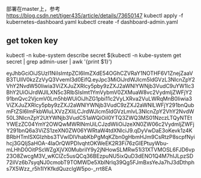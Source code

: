 部署在master上，参考 https://blog.csdn.net/tiger435/article/details/73650147
kubectl apply -f kubernetes-dashboard.yaml
kubectl create -f dashboard-admin.yaml

## get token key
kubectl -n kube-system describe secret $(kubectl -n kube-system get secret | grep admin-user | awk '{print $1}')

eyJhbGciOiJSUzI1NiIsImtpZCI6ImZXdE54OGhCZVRaY1NOTHF6V1ZnejZaaVB3TUllV0kzZzVyQ3VvemI3d0EifQ.eyJpc3MiOiJrdWJlcm5ldGVzL3NlcnZpY2VhY2NvdW50Iiwia3ViZXJuZXRlcy5pby9zZXJ2aWNlYWNjb3VudC9uYW1lc3BhY2UiOiJrdWJlLXN5c3RlbSIsImt1YmVybmV0ZXMuaW8vc2VydmljZWFjY291bnQvc2VjcmV0Lm5hbWUiOiJhZG1pbi11c2VyLXRva2VuLWRqMnB0Iiwia3ViZXJuZXRlcy5pby9zZXJ2aWNlYWNjb3VudC9zZXJ2aWNlLWFjY291bnQubmFtZSI6ImFkbWluLXVzZXIiLCJrdWJlcm5ldGVzLmlvL3NlcnZpY2VhY2NvdW50L3NlcnZpY2UtYWNjb3VudC51aWQiOiI0YTQ3ZWQ3MS01NzczLTQyNTEtYWEzZC04YmY2OWQwMWRlNmUiLCJzdWIiOiJzeXN0ZW06c2VydmljZWFjY291bnQ6a3ViZS1zeXN0ZW06YWRtaW4tdXNlciJ9.qDyVwDaE3oKevk1z4KBRbHTmISXGIzhbs3TVwlDlVhabKbPgMqKZbn0gHbmHJm9CsRtzP8scpfNyihcj3GQIjSaHOA-4IaOrQWPDlvqhtOKWeEK2R3Fi76zGIEPtuyWbu-mLHhD0OitPScWZgXjVX0MubrilY9y2jNHowSLMRw51i31XTVMOSL6FJD6vp23O8ZwcgM3V_wKClZc5usQCq36BEzpuNU5ixQuD3dENO1Q4M7hIJLpzSD72ilVz6b7syqNJ0cmobT9TOMWDe5XblNrIq39Qg5FJmBxsYeJa7hJ3dDthphs7X5Wzz_r5h1IYKfkdQuzclgW5po-_rrt8EA


